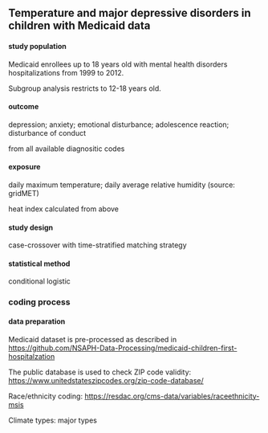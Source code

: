 ## Temperature and major depressive disorders in children with Medicaid data

#### study population

Medicaid enrollees up to 18 years old with mental health disorders hospitalizations from 1999 to 2012.

Subgroup analysis restricts to 12-18 years old.

#### outcome

depression; anxiety; emotional disturbance; adolescence reaction; disturbance of conduct

from all available diagnositic codes

#### exposure

daily maximum temperature; daily average relative humidity (source: gridMET)

heat index calculated from above

#### study design

case-crossover with time-stratified matching strategy

#### statistical method

conditional logistic

### coding process

#### data preparation

Medicaid dataset is pre-processed as described in https://github.com/NSAPH-Data-Processing/medicaid-children-first-hospitalzation

The public database is used to check ZIP code validity: https://www.unitedstateszipcodes.org/zip-code-database/

Race/ethnicity coding: https://resdac.org/cms-data/variables/raceethnicity-msis

Climate types: major types


